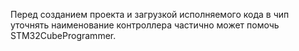 Перед созданием проекта и загрузкой исполняемого кода в чип уточнять наименование контроллера
частично может помочь STM32CubeProgrammer.
